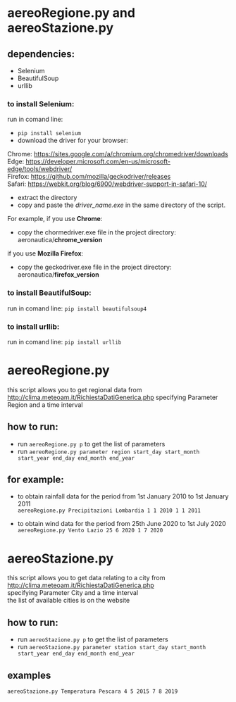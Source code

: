 # aereoRegione.py and aereoStazione.py


## dependencies:
- Selenium
- BeautifulSoup
- urllib

### to install Selenium:
run in comand line:
- `pip install selenium`
- download the driver for your browser:

Chrome: 	https://sites.google.com/a/chromium.org/chromedriver/downloads </br>
Edge: 	https://developer.microsoft.com/en-us/microsoft-edge/tools/webdriver/ </br>
Firefox: 	https://github.com/mozilla/geckodriver/releases </br>
Safari: 	https://webkit.org/blog/6900/webdriver-support-in-safari-10/ </br>

- extract the directory 
- copy and paste the *driver_name.exe* in the same directory of the script.

For example, if you use **Chrome**:</br>

- copy the chormedriver.exe file in the project directory: aeronautica/**chrome_version**

if you use **Mozilla Firefox**:
- copy the geckodriver.exe file in the project directory: aeronautica/**firefox_version**

### to install BeautifulSoup:
run in comand line:
`pip install beautifulsoup4`

### to install urllib:
run in comand line:
`pip install urllib`

# aereoRegione.py
this script allows you to get regional data from http://clima.meteoam.it/RichiestaDatiGenerica.php
specifying Parameter Region and a time interval 

## how to run:
- run `aereoRegione.py p` to get the list of parameters
- run `aereoRegione.py parameter region start_day start_month start_year end_day end_month end_year`</br>

## for example: </br>

- to obtain rainfall data for the period from 1st January 2010 to 1st January 2011</br>
`aereoRegione.py Precipitazioni Lombardia 1 1 2010 1 1 2011`

- to obtain wind data for the period from 25th June 2020 to 1st July 2020</br>
`aereoRegione.py Vento Lazio 25 6 2020 1 7 2020`

# aereoStazione.py
this script allows you to get data relating to a city from http://clima.meteoam.it/RichiestaDatiGenerica.php </br>
specifying Parameter City and a time interval 
</br>
the list of available cities is on the website</br>

## how to run:
- run `aereoStazione.py p` to get the list of parameters
- run `aereoStazione.py parameter station start_day start_month start_year end_day end_month end_year`</br>

## examples
`aereoStazione.py Temperatura Pescara 4 5 2015 7 8 2019`




